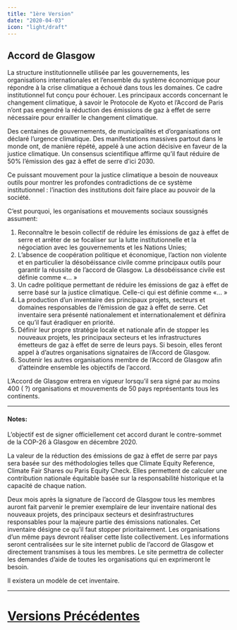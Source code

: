 ```yaml
---
title: "1ère Version"
date: "2020-04-03"
icon: "light/draft"
---
```


## Accord de Glasgow

La structure institutionnelle utilisée par les gouvernements, les organisations internationales et l’ensemble du système économique pour répondre à la crise climatique a échoué dans tous les domaines. Ce cadre institutionnel fut conçu pour échouer. Les principaux accords concernant le changement climatique, à savoir le Protocole de Kyoto et l’Accord de Paris n’ont pas engendré la réduction des émissions de gaz à effet de serre nécessaire pour enrailler le changement climatique.  

Des centaines de gouvernements, de municipalités et d’organisations ont déclaré l’urgence climatique. Des manifestations massives partout dans le monde ont, de manière répété, appelé à une action décisive en faveur de la justice climatique. Un consensus scientifique affirme qu’il faut réduire de 50% l’émission des gaz à effet de serre d’ici 2030.  

Ce puissant mouvement pour la justice climatique a besoin de nouveaux outils pour montrer les profondes contradictions de ce système institutionnel : l’inaction des institutions doit faire place au pouvoir de la société.  

C’est pourquoi, les organisations et mouvements sociaux soussignés assument:  
1. Reconnaître le besoin collectif de réduire les émissions de gaz à effet de serre et arrêter de se focaliser sur la lutte institutionnelle et la négociation avec les gouvernements et les Nations Unies;  
2. L’absence de coopération politique et économique, l’action non violente et en particulier la désobéissance civile comme principaux outils pour garantir la réussite de l’accord de Glasgow. La désobéissance civile est définie comme «... »  
3. Un cadre politique permettant de réduire les émissions de gaz à effet de serre basé sur la justice climatique. Celle-ci qui est définie comme «... »  
4. La production d’un inventaire des principaux projets, secteurs et domaines responsables de l’émission de gaz à effet de serre. Cet inventaire sera présenté nationalement et internationalement et définira ce qu’il faut éradiquer en priorité.  
5. Définir leur propre stratégie locale et nationale afin de stopper les nouveaux projets, les principaux secteurs et les infrastructures émetteurs de gaz à effet de serre de leurs pays. Si besoin, elles feront appel à d’autres organisations signataires de l’Accord de Glasgow.  
6. Soutenir les autres organisations membre de l’Accord de Glasgow afin d’atteindre ensemble les objectifs de l’accord.  

L’Accord de Glasgow entrera en vigueur lorsqu’il sera signé par au moins 400 ( ?) organisations et mouvements de 50 pays représentants tous les continents.  

---

#### Notes:  

L’objectif est de signer officiellement cet accord durant le contre-sommet de la COP-26 à Glasgow en décembre 2020.  

La valeur de la réduction des émissions de gaz à effet de serre par pays sera basée sur des méthodologies telles que Climate Equity Reference, Climate Fair Shares ou Paris Equity Check. Elles permettent de calculer une contribution nationale équitable basée sur la responsabilité historique et la capacité de chaque nation.  

Deux mois après la signature de l’accord de Glasgow tous les membres auront fait parvenir le premier exemplaire de leur inventaire national des nouveaux projets, des principaux secteurs et desinfrastructures responsables pour la majeure partie des émissions nationales. Cet inventaire désigne ce qu’il faut stopper prioritairement. Les organisations d’un même pays devront réaliser cette liste collectivement. Les informations seront centralisées sur le site internet public de l’accord de Glasgow et directement transmises à tous les membres. Le site permettra de collecter les demandes d’aide de toutes les organisations qui en exprimeront le besoin.  

Il existera un modèle de cet inventaire. 

---

# [Versions Précédentes](/fr/drafts)